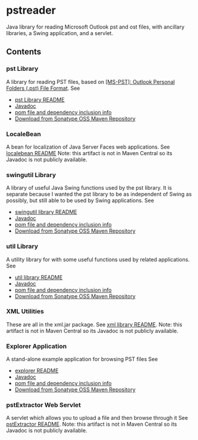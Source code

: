 # pstreader
Java library for reading Microsoft Outlook pst and ost files, with ancillary libraries, a Swing application, and a servlet.

## Contents
### pst Library
A library for reading PST files, based on [[MS-PST]: Outlook Personal Folders (.pst) File Format](https://docs.microsoft.com/en-us/openspecs/office_file_formats/ms-pst/141923d5-15ab-4ef1-a524-6dce75aae546).
See
* [pst Library README](pst/README.md)
* [Javadoc](https://javadoc.io/doc/io.github.jmcleodfoss/pst/1.1.0/index.html)
* [pom file and dependency inclusion info](https://search.maven.org/artifact/io.github.jmcleodfoss/pst/1.1.0/pom)
* [Download from Sonatype OSS Maven Repository](https://repo1.maven.org/maven2/io/github/jmcleodfoss/pst/1.1.0/)

### LocaleBean
A bean for localization of Java Server Faces web applications.
See [localebean README](localebean/README.md)
Note: this artifact is not in Maven Central so its Javadoc is not publicly available.

### swingutil Library
A library of useful Java Swing functions used by the pst library. It is separate because I wanted the pst library to be as independent of Swing as possibly, but still able to be used by Swing applications.
See
* [swingutil library README](swingutil/README.md)
* [Javadoc](https://javadoc.io/doc/io.github.jmcleodfoss/swingutil/1.1.0/index.html)
* [pom file and dependency inclusion info](https://search.maven.org/artifact/io.github.jmcleodfoss/swingutil/1.1.0/pom)
* [Download from Sonatype OSS Maven Repository](https://repo1.maven.org/maven2/io/github/jmcleodfoss/swingutil/1.1.0/)

### util Library
A utility library for with some useful functions used by related applications.
See
* [util library README](util/README.md)
* [Javadoc](https://javadoc.io/doc/io.github.jmcleodfoss/util/1.1.0/index.html)
* [pom file and dependency inclusion info](https://search.maven.org/artifact/io.github.jmcleodfoss/util/1.1.0/pom)
* [Download from Sonatype OSS Maven Repository](https://repo1.maven.org/maven2/io/github/jmcleodfoss/util/1.1.0/)

### XML Utilities
These are all in the xml.jar package.
See [xml library README](xml/README.md).
Note: this artifact is not in Maven Central so its Javadoc is not publicly available.

### Explorer Application
A stand-alone example application for browsing PST files
See
* [explorer README](explorer/README.md)
* [Javadoc](https://javadoc.io/doc/io.github.jmcleodfoss/explorer/1.1.0/index.html)
* [pom file and dependency inclusion info](https://search.maven.org/artifact/io.github.jmcleodfoss/explorer/1.1.0/pom)
* [Download from Sonatype OSS Maven Repository](https://repo1.maven.org/maven2/io/github/jmcleodfoss/explorer/1.1.0/)

### pstExtractor Web Servlet
A servlet which allows you to upload a file and then browse through it
See [pstExtractor README](pstExtractor/README.md).
Note: this artifact is not in Maven Central so its Javadoc is not publicly available.

